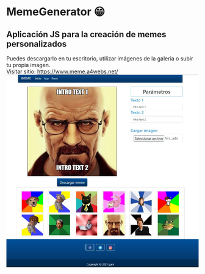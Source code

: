 # MemeGenerator 😁
## Aplicación JS para la creación de memes personalizados</br>
Puedes descargarlo en tu escritorio, utilizar imágenes de la galeria o subir tu propia imagen.</br>
Visitar sitio: https://www.meme.a4webs.net/ </br>
![Alt text](https://raw.githubusercontent.com/Garri7/memegenerator/main/img/captura.JPG)
